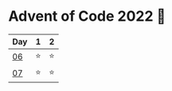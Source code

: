 # Advent of Code 2022 🎄

<div>

| Day                                        | 1   | 2   |
| ------------------------------------------ | :-: | :-: |
| [06](https://adventofcode.com/2022/day/6)  | ⭐  | ⭐  |
| [07](https://adventofcode.com/2022/day/7)  | ⭐  | ⭐  |

</div>